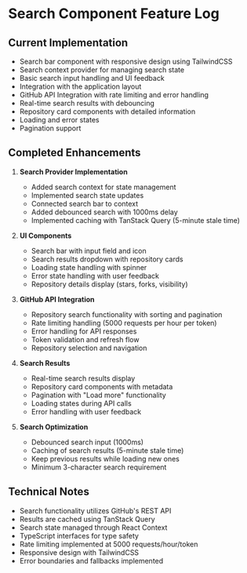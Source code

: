 # Search Component Feature Log

## Current Implementation
- Search bar component with responsive design using TailwindCSS
- Search context provider for managing search state
- Basic search input handling and UI feedback
- Integration with the application layout
- GitHub API Integration with rate limiting and error handling
- Real-time search results with debouncing
- Repository card components with detailed information
- Loading and error states
- Pagination support

## Completed Enhancements
1. **Search Provider Implementation**
   - Added search context for state management
   - Implemented search state updates
   - Connected search bar to context
   - Added debounced search with 1000ms delay
   - Implemented caching with TanStack Query (5-minute stale time)

2. **UI Components**
   - Search bar with input field and icon
   - Search results dropdown with repository cards
   - Loading state handling with spinner
   - Error state handling with user feedback
   - Repository details display (stars, forks, visibility)

3. **GitHub API Integration**
   - Repository search functionality with sorting and pagination
   - Rate limiting handling (5000 requests per hour per token)
   - Error handling for API responses
   - Token validation and refresh flow
   - Repository selection and navigation

4. **Search Results**
   - Real-time search results display
   - Repository card components with metadata
   - Pagination with "Load more" functionality
   - Loading states during API calls
   - Error handling with user feedback

5. **Search Optimization**
   - Debounced search input (1000ms)
   - Caching of search results (5-minute stale time)
   - Keep previous results while loading new ones
   - Minimum 3-character search requirement

## Technical Notes
- Search functionality utilizes GitHub's REST API
- Results are cached using TanStack Query
- Search state managed through React Context
- TypeScript interfaces for type safety
- Rate limiting implemented at 5000 requests/hour/token
- Responsive design with TailwindCSS
- Error boundaries and fallbacks implemented

